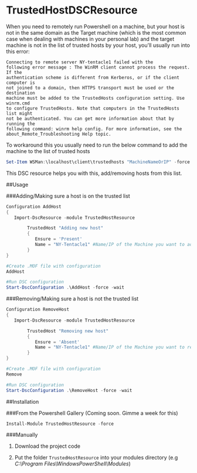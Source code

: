 # TrustedHostDSCResource

When you need to remotely run Powershell on a machine, but your host is not in the same domain as the Target machine (which is the most common case when dealing with machines in your personal lab) and the target machine is not in the list of trusted hosts by your host, you'll usually run into this error:

```
Connecting to remote server NY-tentacle1 failed with the 
following error message : The WinRM client cannot process the request. If the 
authentication scheme is different from Kerberos, or if the client computer is 
not joined to a domain, then HTTPS transport must be used or the destination 
machine must be added to the TrustedHosts configuration setting. Use winrm.cmd 
to configure TrustedHosts. Note that computers in the TrustedHosts list might 
not be authenticated. You can get more information about that by running the 
following command: winrm help config. For more information, see the 
about_Remote_Troubleshooting Help topic.
```

To workaround this you usually need to run the below command to add the machine to the list of trusted hosts
```Powershell
Set-Item WSMan:\localhost\client\trustedhosts "MachineNameOrIP" -force -Concatenate
```

This DSC resource helps you with this, add/removing hosts from this list.

##Usage

###Adding/Making sure a host is on the trusted list
```Powershell
Configuration AddHost
{
   Import-DscResource -module TrustedHostResource

        TrustedHost "Adding new host"
        {
           Ensure = 'Present'
           Name = "NY-Tentacle1" #Name/IP of the Machine you want to add as trusted host.
        }       
}

#Create .MOF file with configuration
AddHost

#Run DSC configuration
Start-DscConfiguration .\AddHost -force -wait
```

###Removing/Making sure a host is not the trusted list
```Powershell
Configuration RemoveHost
{
   Import-DscResource -module TrustedHostResource

        TrustedHost "Removing new host"
        {
           Ensure = 'Absent'
           Name = "NY-Tentacle1" #Name/IP of the Machine you want to remove from trusted host.
        }       
}

#Create .MOF file with configuration
Remove

#Run DSC configuration
Start-DscConfiguration .\RemoveHost -force -wait
```

##Installation

###From the Powershell Gallery (Coming soon. Gimme a week for this)

```Powershell
Install-Module TrustedHostResource -force
```
###Manually
1) Download the project code

2) Put the folder `TrustedHostResource` into your modules directory (e.g *C:\Program Files\WindowsPowerShell\Modules*)
